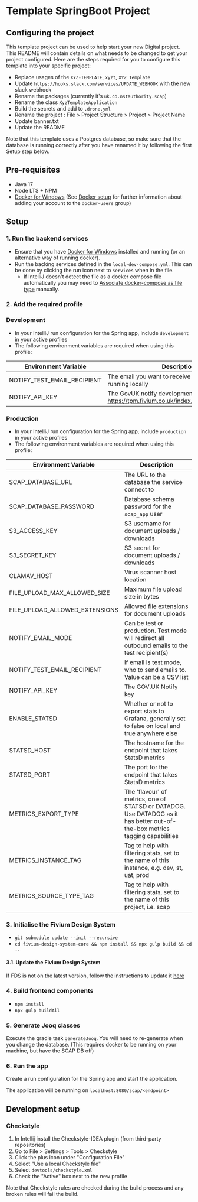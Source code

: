 # Template SpringBoot Project

## Configuring the project

This template project can be used to help start your new Digital project. This README will contain details on what needs to be changed to get your project configured.
Here are the steps required for you to configure this template into your specific project: 
- Replace usages of the `XYZ-TEMPLATE`, `xyzt`, `XYZ Template` 
- Update `https://hooks.slack.com/services/UPDATE_WEBHOOK` with the new slack webhook 
- Rename the packages (currently it's `uk.co.nstauthority.scap`)
- Rename the class `XyzTemplateApplication`
- Build the secrets and add to `.drone.yml`
- Rename the project : File > Project Structure > Project > Project Name
- Update banner.txt
- Update the README

Note that this template uses a Postgres database, so make sure that the database is running correctly after you have renamed it by following the first Setup step below. 

## Pre-requisites
- Java 17
- Node LTS + NPM
- [Docker for Windows](https://hub.docker.com/editions/community/docker-ce-desktop-windows)
  (See [Docker setup](https://confluence.fivium.co.uk/display/JAVA/Java+development+environment+setup#Javadevelopmentenvironmentsetup-Docker)
  for further information about adding your account to the `docker-users` group)

## Setup

### 1. Run the backend services
- Ensure that you have [Docker for Windows](https://hub.docker.com/editions/community/docker-ce-desktop-windows)
  installed and running (or an alternative way of running docker).  
- Run the backing services defined in the `local-dev-compose.yml`. This can be done by clicking the run icon
  next to `services` when in the file.
  - If IntelliJ doesn't detect the file as a docker compose file automatically you may need to 
    [Associate docker-compose as file type](https://intellij-support.jetbrains.com/hc/en-us/community/posts/360009394620-Associate-docker-compose-as-file-type) manually.

### 2. Add the required profile

### Development
- In your IntelliJ run configuration for the Spring app, include `development` in your active profiles
- The following environment variables are required when using this profile:

| Environment Variable        | Description                                                                                 |
|-----------------------------|---------------------------------------------------------------------------------------------|
| NOTIFY_TEST_EMAIL_RECIPIENT | The email you want to receive emails on when running locally                                |
| NOTIFY_API_KEY              | The GovUK notify development key from TPM: https://tpm.fivium.co.uk/index.php/pwd/view/2082 |


### Production
- In your IntelliJ run configuration for the Spring app, include `production` in your active profiles
- The following environment variables are required when using this profile:

| Environment Variable           | Description                                                                                                                  |
|--------------------------------|------------------------------------------------------------------------------------------------------------------------------|
| SCAP_DATABASE_URL              | The URL to the database the service connect to                                                                               |
| SCAP_DATABASE_PASSWORD         | Database schema password for the `scap_app` user                                                                             |
| S3_ACCESS_KEY                  | S3 username for document uploads / downloads                                                                                 |
| S3_SECRET_KEY                  | S3 secret for document uploads / downloads                                                                                   |
| CLAMAV_HOST                    | Virus scanner host location                                                                                                  |
| FILE_UPLOAD_MAX_ALLOWED_SIZE   | Maximum file upload size in bytes                                                                                            |
| FILE_UPLOAD_ALLOWED_EXTENSIONS | Allowed file extensions for document uploads                                                                                 |
| NOTIFY_EMAIL_MODE              | Can be test or production. Test mode will redirect all outbound emails to the test recipient(s)                              |
| NOTIFY_TEST_EMAIL_RECIPIENT    | If email is test mode, who to send emails to. Value can be a CSV list                                                        |
| NOTIFY_API_KEY                 | The GOV.UK Notify key                                                                                                        |
| ENABLE_STATSD                  | Whether or not to export stats to Grafana, generally set to false on local and true anywhere else                            |
| STATSD_HOST                    | The hostname for the endpoint that takes StatsD metrics                                                                      |
| STATSD_PORT                    | The port for the endpoint that takes StatsD metrics                                                                          |
| METRICS_EXPORT_TYPE            | The 'flavour' of metrics, one of STATSD or DATADOG. Use DATADOG as it has better out-of-the-box metrics tagging capabilities |
| METRICS_INSTANCE_TAG           | Tag to help with filtering stats, set to the name of this instance, e.g. dev, st, uat, prod                                  |
| METRICS_SOURCE_TYPE_TAG        | Tag to help with filtering stats, set to the name of this project, i.e. scap                                                 |

### 3. Initialise the Fivium Design System
- `git submodule update --init --recursive`
- `cd fivium-design-system-core && npm install && npx gulp build && cd ..`

#### 3.1. Update the Fivium Design System
If FDS is not on the latest version, follow the instructions to update it [here](https://confluence.fivium.co.uk/display/FDS/Releases)

### 4. Build frontend components
- `npm install`
- `npx gulp buildAll`

### 5. Generate Jooq classes
Execute the gradle task `generateJooq`. You will need to re-generate when you change the database.
(This requires docker to be running on your machine, but have the SCAP DB off)

### 6. Run the app
Create a run configuration for the Spring app and start the application.

The application will be running on `localhost:8080/scap/<endpoint>`

## Development setup

### Checkstyle
1. In Intellij install the Checkstyle-IDEA plugin (from third-party repositories)
2. Go to File > Settings > Tools > Checkstyle 
3. Click the plus icon under "Configuration File"
4. Select "Use a local Checkstyle file"
5. Select `devtools/checkstyle.xml`
6. Check the "Active" box next to the new profile

Note that Checkstyle rules are checked during the build process and any broken rules will fail the build.

